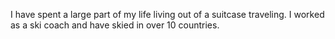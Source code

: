 I have spent a large part of my life living out of a suitcase traveling. I worked as a ski coach and have skied in over 10 countries.
